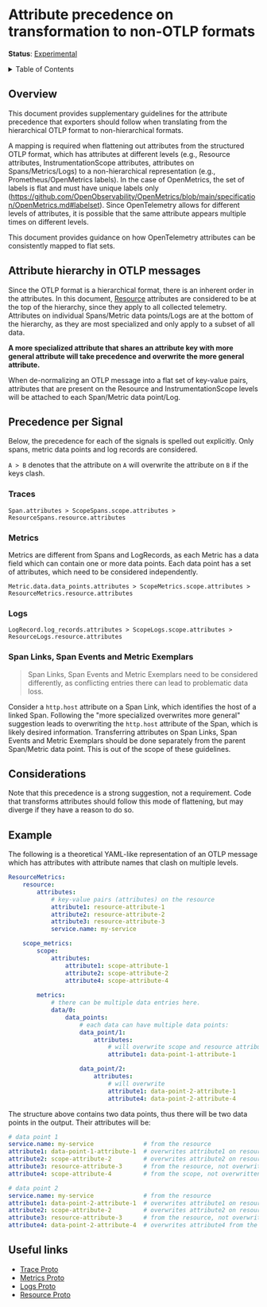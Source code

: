 # Attribute precedence on transformation to non-OTLP formats

**Status**: [Experimental](../document-status.md)

<details>
<summary>Table of Contents</summary>

<!-- toc -->

- [Overview](#overview)
- [Attribute hierarchy in OTLP messages](#attribute-hierarchy-in-otlp-messages)
- [Precedence per Signal](#precedence-per-signal)
  * [Traces](#traces)
  * [Metrics](#metrics)
  * [Logs](#logs)
  * [Span Links, Span Events and Metric Exemplars](#span-links-span-events-and-metric-exemplars)
- [Considerations](#considerations)
- [Example](#example)
- [Useful links](#useful-links)

<!-- tocstop -->

</details>

## Overview

This document provides supplementary guidelines for the attribute precedence
that exporters should follow when translating from the hierarchical OTLP format
to non-hierarchical formats.

A mapping is required when flattening out attributes from the structured OTLP
format, which has attributes at different levels (e.g., Resource attributes,
InstrumentationScope attributes, attributes on Spans/Metrics/Logs) to a
non-hierarchical representation (e.g., Prometheus/OpenMetrics labels).
In the case of OpenMetrics, the set of labels is flat and must have unique
labels only
(<https://github.com/OpenObservability/OpenMetrics/blob/main/specification/OpenMetrics.md#labelset>).
Since OpenTelemetry allows for different levels of attributes, it is possible
that the same attribute appears multiple times on different levels.

This document provides guidance on how OpenTelemetry attributes can be
consistently mapped to flat sets.

## Attribute hierarchy in OTLP messages

Since the OTLP format is a hierarchical format, there is an inherent order in
the attributes.
In this document,
[Resource](https://github.com/open-telemetry/opentelemetry-specification/blob/main/specification/resource/sdk.md)
attributes are considered to be at the top of the hierarchy, since they apply to
all collected telemetry.
Attributes on individual Spans/Metric data points/Logs are at the bottom of the
hierarchy, as they are most specialized and only apply to a subset of all data.

**A more specialized attribute that shares an attribute key with more general
attribute will take precedence and overwrite the more general attribute.**

When de-normalizing an OTLP message into a flat set of key-value pairs,
attributes that are present on the Resource and InstrumentationScope levels will
be attached to each Span/Metric data point/Log.

## Precedence per Signal

Below, the precedence for each of the signals is spelled out explicitly.
Only spans, metric data points and log records are considered.

`A > B` denotes that the attribute on `A` will overwrite the attribute on `B`
if the keys clash.

### Traces

```
Span.attributes > ScopeSpans.scope.attributes > ResourceSpans.resource.attributes
```

### Metrics

Metrics are different from Spans and LogRecords, as each Metric has a data field
which can contain one or more data points.
Each data point has a set of attributes, which need to be considered
independently.

```
Metric.data.data_points.attributes > ScopeMetrics.scope.attributes > ResourceMetrics.resource.attributes
```

### Logs

```
LogRecord.log_records.attributes > ScopeLogs.scope.attributes > ResourceLogs.resource.attributes
```

### Span Links, Span Events and Metric Exemplars

> Span Links, Span Events and Metric Exemplars need to be considered
> differently, as conflicting entries there can lead to problematic data loss.

Consider a `http.host` attribute on a Span Link, which identifies the host of a
linked Span.
Following the "more specialized overwrites more general" suggestion leads to
overwriting the `http.host` attribute of the Span, which is likely desired
information.
Transferring attributes on Span Links, Span Events and Metric Exemplars should
be done separately from the parent Span/Metric data point.
This is out of the scope of these guidelines.

## Considerations

Note that this precedence is a strong suggestion, not a requirement.
Code that transforms attributes should follow this mode of flattening, but may
diverge if they have a reason to do so.

## Example

The following is a theoretical YAML-like representation of an OTLP message which
has attributes with attribute names that clash on multiple levels.

```yaml
ResourceMetrics:
    resource:
        attributes:
            # key-value pairs (attributes) on the resource
            attribute1: resource-attribute-1
            attribute2: resource-attribute-2
            attribute3: resource-attribute-3
            service.name: my-service

    scope_metrics:
        scope:
            attributes:
                attribute1: scope-attribute-1
                attribute2: scope-attribute-2
                attribute4: scope-attribute-4
        
        metrics:
            # there can be multiple data entries here.
            data/0:
                data_points:
                    # each data can have multiple data points:
                    data_point/1:
                        attributes: 
                            # will overwrite scope and resource attribute
                            attribute1: data-point-1-attribute-1

                    data_point/2:
                        attributes:
                            # will overwrite 
                            attribute1: data-point-2-attribute-1
                            attribute4: data-point-2-attribute-4
```

The structure above contains two data points, thus there will be two data points
in the output.
Their attributes will be:

```yaml
# data point 1
service.name: my-service              # from the resource
attribute1: data-point-1-attribute-1  # overwrites attribute1 on resource & scope
attribute2: scope-attribute-2         # overwrites attribute2 on resource
attribute3: resource-attribute-3      # from the resource, not overwritten
attribute4: scope-attribute-4         # from the scope, not overwritten

# data point 2
service.name: my-service              # from the resource
attribute1: data-point-2-attribute-1  # overwrites attribute1 on resource & scope
attribute2: scope-attribute-2         # overwrites attribute2 on resource
attribute3: resource-attribute-3      # from the resource, not overwritten
attribute4: data-point-2-attribute-4  # overwrites attribute4 from the scope
```

## Useful links

* [Trace Proto](https://github.com/open-telemetry/opentelemetry-proto/blob/main/opentelemetry/proto/trace/v1/trace.proto)
* [Metrics Proto](https://github.com/open-telemetry/opentelemetry-proto/blob/main/opentelemetry/proto/metrics/v1/metrics.proto)
* [Logs Proto](https://github.com/open-telemetry/opentelemetry-proto/blob/main/opentelemetry/proto/logs/v1/logs.proto)
* [Resource Proto](https://github.com/open-telemetry/opentelemetry-proto/blob/main/opentelemetry/proto/resource/v1/resource.proto)
